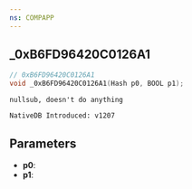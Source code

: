 ```yaml
---
ns: COMPAPP
---
```

## _0xB6FD96420C0126A1

```c
// 0xB6FD96420C0126A1
void _0xB6FD96420C0126A1(Hash p0, BOOL p1);
```

```
nullsub, doesn't do anything

NativeDB Introduced: v1207
```

## Parameters
* **p0**:
* **p1**:
